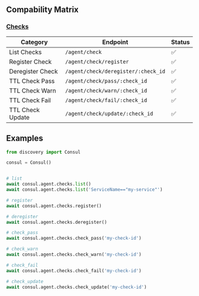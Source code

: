 ## Compability Matrix

### [Checks](https://developer.hashicorp.com/consul/api-docs/agent/check)

| Category                | Endpoint               | Status 
| ----------------------- | ---------------------- | ------ 
| List Checks             | `/agent/check`         | ✅ 
| Register Check          | `/agent/check/register`| ✅ 
| Deregister Check        | `/agent/check/deregister/:check_id` | ✅ 
| TTL Check Pass | `/agent/check/pass/:check_id`   | ✅ 
| TTL Check Warn          | `/agent/check/warn/:check_id`   | ✅ 
| TTL Check Fail          | `/agent/check/fail/:check_id`   | ✅ 
| TTL Check Update        | `/agent/check/update/:check_id` | ✅ 

## Examples

```python
from discovery import Consul

consul = Consul()


# list
await consul.agent.checks.list()
await consul.agent.checks.list('ServiceName=="my-service"')

# register
await consul.agent.checks.register()

# deregister
await consul.agent.checks.deregister()

# check_pass
await consul.agent.checks.check_pass('my-check-id')

# check_warn
await consul.agent.checks.check_warn('my-check-id')

# check_fail
await consul.agent.checks.check_fail('my-check-id')

# check_update
await consul.agent.checks.check_update('my-check-id')
```
